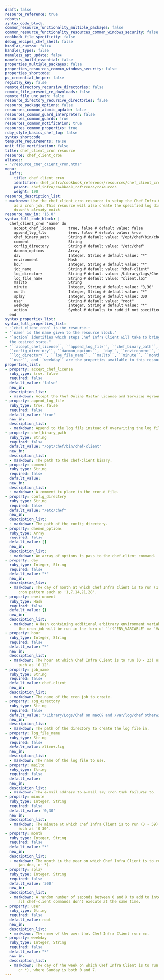 ```yaml
---
draft: false
resource_reference: true
robots: 
syntax_code_block: 
common_resource_functionality_multiple_packages: false
common_resource_functionality_resources_common_windows_security: false
cookbook_file_specificity: false
debug_recipes_chef_shell: false
handler_custom: false
handler_types: false
nameless_apt_update: false
nameless_build_essential: false
properties_multiple_packages: false
properties_resources_common_windows_security: false
properties_shortcode: 
ps_credential_helper: false
registry_key: false
remote_directory_recursive_directories: false
remote_file_prevent_re_downloads: false
remote_file_unc_path: false
resource_directory_recursive_directories: false
resource_package_options: false
resources_common_atomic_update: false
resources_common_guard_interpreter: false
resources_common_guards: true
resources_common_notification: true
resources_common_properties: true
ruby_style_basics_chef_log: false
syntax_shortcode: 
template_requirements: false
unit_file_verification: false
title: chef_client_cron resource
resource: chef_client_cron
aliases:
- "/resource_chef_client_cron.html"
menu:
  infra:
    title: chef_client_cron
    identifier: chef_infra/cookbook_reference/resources/chef_client_cron chef_client_cron
    parent: chef_infra/cookbook_reference/resources
    weight: 190
resource_description_list:
- markdown: Use the chef_client_cron resource to setup the Chef Infra Client to run
    as a cron job. This resource will also create the specified log directory if it
    doesn't already exist.
resource_new_in: '16.0'
syntax_full_code_block: |-
  chef_client_cron 'name' do
    accept_chef_license      true, false # default value: false
    append_log_file          true, false # default value: true
    chef_binary_path         String # default value: "/opt/chef/bin/chef-client"
    comment                  String
    config_directory         String # default value: "/etc/chef"
    daemon_options           Array
    day                      Integer, String # default value: "*"
    environment              Hash
    hour                     Integer, String # default value: "*"
    job_name                 String # default value: "chef-client"
    log_directory            String # default value: /Library/Logs/Chef on macOS and /var/log/chef otherwise
    log_file_name            String # default value: "client.log"
    mailto                   String
    minute                   Integer, String # default value: "0,30"
    month                    Integer, String # default value: "*"
    splay                    Integer, String # default value: 300
    user                     String # default value: "root"
    weekday                  Integer, String # default value: "*"
    action                   Symbol # defaults to :add if not specified
  end
syntax_properties_list: 
syntax_full_properties_list:
- "`chef_client_cron` is the resource."
- "`name` is the name given to the resource block."
- "`action` identifies which steps Chef Infra Client will take to bring the node into
  the desired state."
- "``accept_chef_license``, ``append_log_file``, ``chef_binary_path``, ``comment``,
  ``config_directory``, ``daemon_options``, ``day``, ``environment``, ``hour``, ``job_name``,
  ``log_directory``, ``log_file_name``, ``mailto``, ``minute``, ``month``, ``splay``,
  ``user``, and ``weekday`` are the properties available to this resource."
properties_list:
- property: accept_chef_license
  ruby_type: true, false
  required: false
  default_value: 'false'
  new_in: 
  description_list:
  - markdown: Accept the Chef Online Master License and Services Agreement. See <https://www.chef.io/online-master-agreement/>
- property: append_log_file
  ruby_type: true, false
  required: false
  default_value: 'true'
  new_in: 
  description_list:
  - markdown: Append to the log file instead of overwriting the log file on each run.
- property: chef_binary_path
  ruby_type: String
  required: false
  default_value: "/opt/chef/bin/chef-client"
  new_in: 
  description_list:
  - markdown: The path to the chef-client binary.
- property: comment
  ruby_type: String
  required: false
  default_value: 
  new_in: 
  description_list:
  - markdown: A comment to place in the cron.d file.
- property: config_directory
  ruby_type: String
  required: false
  default_value: "/etc/chef"
  new_in: 
  description_list:
  - markdown: The path of the config directory.
- property: daemon_options
  ruby_type: Array
  required: false
  default_value: []
  new_in: 
  description_list:
  - markdown: An array of options to pass to the chef-client command.
- property: day
  ruby_type: Integer, String
  required: false
  default_value: "*"
  new_in: 
  description_list:
  - markdown: The day of month at which Chef Infra Client is to run (1 - 31) or a
      cron pattern such as '1,7,14,21,28'.
- property: environment
  ruby_type: Hash
  required: false
  default_value: {}
  new_in: 
  description_list:
  - markdown: A Hash containing additional arbitrary environment variables under which
      the cron job will be run in the form of ``({'ENV_VARIABLE' => 'VALUE'})``.
- property: hour
  ruby_type: Integer, String
  required: false
  default_value: "*"
  new_in: 
  description_list:
  - markdown: The hour at which Chef Infra Client is to run (0 - 23) or a cron pattern
      such as '0,12'.
- property: job_name
  ruby_type: String
  required: false
  default_value: chef-client
  new_in: 
  description_list:
  - markdown: The name of the cron job to create.
- property: log_directory
  ruby_type: String
  required: false
  default_value: "/Library/Logs/Chef on macOS and /var/log/chef otherwise"
  new_in: 
  description_list:
  - markdown: The path of the directory to create the log file in.
- property: log_file_name
  ruby_type: String
  required: false
  default_value: client.log
  new_in: 
  description_list:
  - markdown: The name of the log file to use.
- property: mailto
  ruby_type: String
  required: false
  default_value: 
  new_in: 
  description_list:
  - markdown: The e-mail address to e-mail any cron task failures to.
- property: minute
  ruby_type: Integer, String
  required: false
  default_value: '0,30'
  new_in: 
  description_list:
  - markdown: The minute at which Chef Infra Client is to run (0 - 59) or a cron pattern
      such as '0,30'.
- property: month
  ruby_type: Integer, String
  required: false
  default_value: "*"
  new_in: 
  description_list:
  - markdown: The month in the year on which Chef Infra Client is to run (1 - 12,
      jan-dec, or *).
- property: splay
  ruby_type: Integer, String
  required: false
  default_value: '300'
  new_in: 
  description_list:
  - markdown: A random number of seconds between 0 and X to add to interval so that
      all chef-client commands don't execute at the same time.
- property: user
  ruby_type: String
  required: false
  default_value: root
  new_in: 
  description_list:
  - markdown: The name of the user that Chef Infra Client runs as.
- property: weekday
  ruby_type: Integer, String
  required: false
  default_value: "*"
  new_in: 
  description_list:
  - markdown: The day of the week on which Chef Infra Client is to run (0-7, mon-sun,
      or *), where Sunday is both 0 and 7.
---
```

